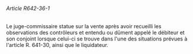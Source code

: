 ###### Article R642-36-1

Le juge-commissaire statue sur la vente après avoir recueilli les observations des contrôleurs et entendu ou dûment appelé le débiteur et son conjoint lorsque celui-ci se trouve dans l'une des situations prévues à l'article R. 641-30, ainsi que le liquidateur.

